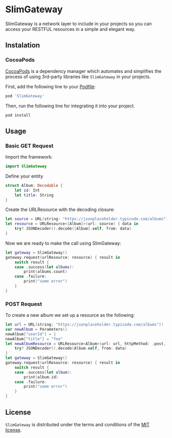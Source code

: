 # SlimGateway

SlimGateway is a network layer to include in your projects so you can access your RESTFUL resources in a simple and elegant way.

## Instalation

### CocoaPods

[CocoaPods](http://cocoapods.org) is a dependency manager which automates and simplifies the process of using 3rd-party libraries like `SlimGateway` in your projects. 

First, add the following line to your [Podfile](http://guides.cocoapods.org/using/using-cocoapods.html):

```ruby
pod 'SlimGateway'
```

Then, run the following line for integrating it into your project.

```ruby
pod install
```

## Usage

### Basic GET Request

Import the framework:

```swift
import SlimGateway
```

Define your entity

```swift
struct Album: Decodable {
    let id: Int
    let title: String
}
```

Create the URLResource with the decoding closure:

```swift
let source = URL(string: "https://jsonplaceholder.typicode.com/albums")!
let resource = URLResource<[Album]>(url: source) { data in
    try? JSONDecoder().decode([Album].self, from: data)
}
```

Now we are ready to make the call using SlimGateway:

```swift
let gateway = SlimGateway()
gateway.request(urlResource: resource) { result in
    switch result {
    case .success(let albums):
        print(albums.count)
    case .failure:
        print("some error")
    }
}
```

### POST Request

To create a new album we set up a resource as the following:

```swift
let url = URL(string: "https://jsonplaceholder.typicode.com/albums")!
var newAlbum = Parameters()
newAlbum["userId"] = 1
newAlbum["title"] = "foo"
let newAlbumResource = URLResource<Album>(url: url, httpMethod: .post, parameters: newAlbum) { data in
    try? JSONDecoder().decode(Album.self, from: data)
}
let gateway = SlimGateway()
gateway.request(urlResource: resource) { result in
    switch result {
    case .success(let album):
        print(album.id)
    case .failure:
        print("some error")
    }
}
```


## License

`SlimGateway` is distributed under the terms and conditions of the [MIT license](LICENSE.md).
